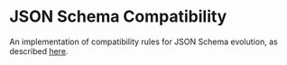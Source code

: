 JSON Schema Compatibility
=========================

An implementation of compatibility rules for JSON Schema evolution, as described
[here](). 
